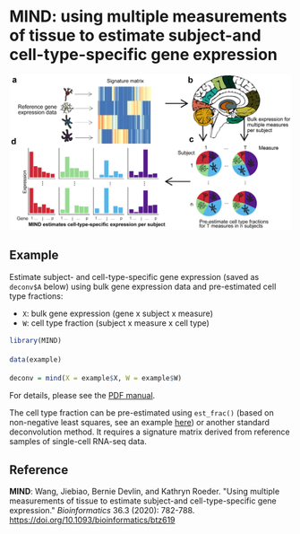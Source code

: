 # MIND: using multiple measurements of tissue to estimate subject-and cell-type-specific gene expression
![](man/figures/MIND.png)


## Example

Estimate subject- and cell-type-specific gene expression (saved as
`deconv$A` below) using bulk gene expression data and pre-estimated cell
type fractions:

  - `X`: bulk gene expression (gene x subject x measure)
  - `W`: cell type fraction (subject x measure x cell type)

<!-- end list -->

``` r
library(MIND)

data(example)

deconv = mind(X = example$X, W = example$W)
```

For details, please see the [PDF
manual](https://github.com/randel/MIND/blob/master/MIND-manual.pdf).

The cell type fraction can be pre-estimated using `est_frac()` (based on
non-negative least squares, see an example [here](http://rpubs.com/randel/est_frac)) or another standard deconvolution method. It requires a
signature matrix derived from reference samples of single-cell RNA-seq
data.

## Reference

**MIND**: Wang, Jiebiao, Bernie Devlin, and Kathryn Roeder. "Using multiple measurements of tissue to estimate subject-and cell-type-specific gene expression." *Bioinformatics* 36.3 (2020): 782-788. https://doi.org/10.1093/bioinformatics/btz619
